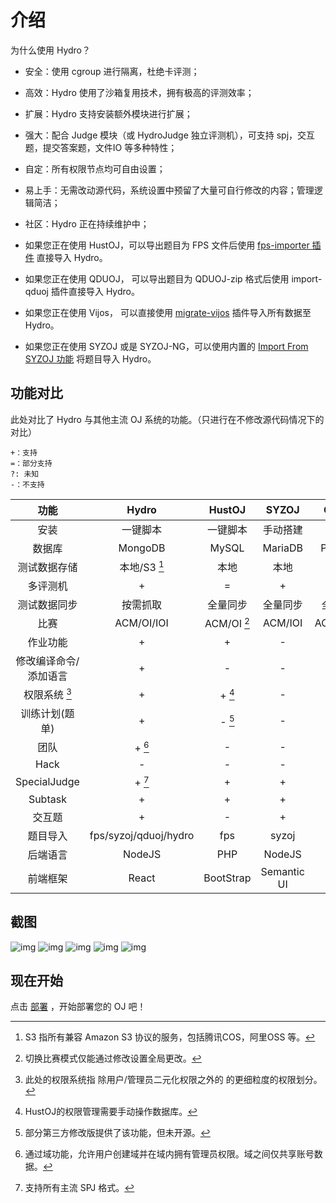 # 介绍

为什么使用 Hydro？

- 安全：使用 cgroup 进行隔离，杜绝卡评测；
- 高效：Hydro 使用了沙箱复用技术，拥有极高的评测效率；
- 扩展：Hydro 支持安装额外模块进行扩展；
- 强大：配合 Judge 模块（或 HydroJudge 独立评测机），可支持 spj，交互题，提交答案题，文件IO 等多种特性；
- 自定：所有权限节点均可自由设置；
- 易上手：无需改动源代码，系统设置中预留了大量可自行修改的内容；管理逻辑简洁；
- 社区：Hydro 正在持续维护中；

- 如果您正在使用 HustOJ，可以导出题目为 FPS 文件后使用 [fps-importer 插件](/plugins/fps-importer) 直接导入 Hydro。
- 如果您正在使用 QDUOJ， 可以导出题目为 QDUOJ-zip 格式后使用 import-qduoj 插件直接导入 Hydro。
- 如果您正在使用 Vijos， 可以直接使用 [migrate-vijos](/plugins/migrate-vijos) 插件导入所有数据至 Hydro。
- 如果您正在使用 SYZOJ 或是 SYZOJ-NG，可以使用内置的 [Import From SYZOJ 功能](/docs/problem/import) 将题目导入 Hydro。

## 功能对比

此处对比了 Hydro 与其他主流 OJ 系统的功能。（只进行在不修改源代码情况下的对比）  

```
+：支持
=：部分支持
?: 未知
-：不支持
```

|         功能          |         Hydro         |   HustOJ    |    SYZOJ    |   QDUOJ    |  Vijos   |
| :-------------------: | :-------------------: | :---------: | :---------: | :--------: | :------: |
|         安装          |       一键脚本        |  一键脚本   |  手动搭建   |   docker   |  docker  |
|        数据库         |        MongoDB        |    MySQL    |   MariaDB   |  Postgres  | MongoDB  |
|     测试数据存储      |     本地/S3 [^1]      |    本地     |    本地     |    本地    |  数据库  |
|       多评测机        |           +           |      =      |      +      |     +      |    +     |
|     测试数据同步      |       按需抓取        |  全量同步   |  全量同步   |  全量同步  | 按需抓取 |
|         比赛          |      ACM/OI/IOI       | ACM/OI [^2] |   ACM/IOI   | ACM/OI/IOI |  ACM/OI  |
|       作业功能        |           +           |      +      |      -      |     -      |    +     |
| 修改编译命令/添加语言 |           +           |      -      |      -      |     -      |    +     |
|     权限系统 [^5]     |           +           |   + [^6]    |      -      |     -      |    +     |
|    训练计划(题单)     |           +           |   - [^7]    |      -      |     -      |    +     |
|         团队          |        + [^3]         |      -      |      -      |     -      |    +     |
|         Hack          |           -           |      -      |      -      |     -      |    -     |
|     SpecialJudge      |        + [^4]         |      +      |      +      |     -      |    -     |
|        Subtask        |           +           |      +      |      +      |     -      |    -     |
|        交互题         |           +           |      -      |      +      |     -      |    -     |
|       题目导入        | fps/syzoj/qduoj/hydro |     fps     |    syzoj    |    fps     |    -     |
|       后端语言        |        NodeJS         |     PHP     |   NodeJS    |   Python   |  Python  |
|       前端框架        |         React         |  BootStrap  | Semantic UI |    Vue     |  React   |

[^1]: S3 指所有兼容 Amazon S3 协议的服务，包括腾讯COS，阿里OSS 等。  
[^2]: 切换比赛模式仅能通过修改设置全局更改。  
[^3]: 通过域功能，允许用户创建域并在域内拥有管理员权限。域之间仅共享账号数据。  
[^4]: 支持所有主流 SPJ 格式。  
[^5]: 此处的权限系统指 除用户/管理员二元化权限之外的 的更细粒度的权限划分。
[^6]: HustOJ的权限管理需要手动操作数据库。
[^7]: 部分第三方修改版提供了该功能，但未开源。  

## 截图

![img](https://img-kysic-1258722770.file.myqcloud.com/d809e8940ed760213db53d4ab018ab78/cac1fb769c20c.png)
![img](https://img-kysic-1258722770.file.myqcloud.com/16da058b22dacc9cb173f43001d59ac6/754b27554352c.png)
![img](https://img-kysic-1258722770.file.myqcloud.com/e2f843260324924ccf35f48579bcf7c6/c9929a5c07519.png)
![img](https://img-kysic-1258722770.file.myqcloud.com/5731d0c9b0872f3514467cb9bd9af3dd/c41e401d395dc.png)
![img](https://img-kysic-1258722770.file.myqcloud.com/16da058b22dacc9cb173f43001d59ac6/754b27554352c.png)

## 现在开始

点击 [部署](/docs/install/) ，开始部署您的 OJ 吧！
